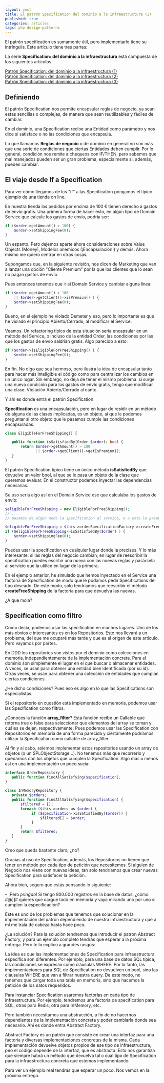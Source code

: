 ```yaml
---
layout: post
title: El patrón Specification del dominio a la infraestructura (1)
published: true
categories: articles
tags: php design-patterns
---
```


El patrón specification es sumamente útil, pero implementarlo tiene su intríngulis. Este artículo tiene tres partes:

La serie **Specification: del dominio a la infraestructura** está compuesta de los siguientes artículos

[Patrón Specification: del dominio a la infraestructura (1)](/patron-specification-del-dominio-a-la-infraestructura-1)  
[Patrón Specification: del dominio a la infraestructura (2)](/patron-specificacion-del-dominio-a-la-infraestructura-2)  
[Patrón Specification: del dominio a la infraestructura (3)](/patron-specification-del-dominio-a-la-infraestructura-3)

## Definiendo

El patrón Specification nos permite encapsular reglas de negocio, ya sean estas sencillas o complejas, de manera que sean reutilizables y fáciles de cambiar.

En el dominio, una Specification recibe una Entidad como parámetro y nos dice si satisface o no las condiciones que encapsula.

Lo que llamamos **Reglas de negocio** o de dominio en general no son más que una serie de condiciones que ciertas Entidades deben cumplir. Por lo general, condición nos remite a chequeos con IF/THEN, pero sabemos que mal manejados pueden ser un gran problema, especialmente si, además, pueden cambiar.

## El viaje desde If a Specification

Para ver cómo llegamos de los "if" a las Specification pongamos el típico ejemplo de una tienda on line.

En nuestra tienda los pedidos por encima de 100 € tienen derecho a gastos de envío gratis. Una primera forma de hacer esto, en algún tipo de Domain Service que calcule los gastos de envío, podría ser:

```php
if ($order->getAmount() > 100) {
    $order->setShippingFee(0);
}
```

Un espanto. Pero dejemos aparte ahora consideraciones sobre Value Objects (Money), Modelos anémicos (¡Encapsulación!) y demás. Ahora mismo me quiero centrar en otras cosas.

Supongamos que, en la siguiente revisión, nos dicen de Marketing que van a lanzar una opción "Cliente Premium" por la que los clientes que lo sean no pagan gastos de envío.

Pues entonces tenemos que ir al Domain Service y cambiar alguna línea:

```php
if ($order->getAmount() > 100 
    || $order->getClient()->isPremiun() ) {
    $order->setShippingFee(0);
}
```

Bueno, en el ejemplo he violado Demeter y eso, pero lo importante es que he violado el principio Abierto/Cerrado, al modificar el Service.

Veamos. Un refactoring típico de esta situación sería encapsular en un método del Service, o incluso de la entidad Order, las condiciones por las que los gastos de envío saldrían gratis. Algo parecido a esto:

```php
if ($order->isEligibleForFreeShipping() ) {
    $order->setShippingFee(0);
}
```

En fin. No digo que sea hermoso, pero ilustra la idea de encapsular tanto para hacer más inteligible el código como para centralizar los cambios en un único lugar. Sin embargo, no deja de tener el mismo problema: si surge una nueva condición para los gastos de envío gratis, tengo que modificar una clase. Violación Abierto/Cerrado al canto.

Y ahí es donde entra el patrón Specification.

**Specification** es una encapsulación, pero en lugar de residir en un método de alguna de las clases implicadas, es un objeto, al que le podemos preguntar si otro objeto que le pasamos cumple las condiciones encapsuladas.

```php
class EligibleForFreeShipping() {

   public function isSatisfiedBy(Order $order): bool {
       return $order->getAmount() > 100 
              || $order->getClient()->getIsPremium();
   }
}
```

El patrón Specification típico tiene un único método **isSatisfiedBy** que devuelve un valor bool, al que se le pasa un objeto de la clase que queremos evaluar. En el constructor podemos inyectar las dependencias necesarias.

Su uso sería algo así en el Domain Service ese que calculaba los gastos de envío:

```php
$eligibleForFreeShipping = new EligibleForFreeShipping();
// ...
// pasamos de algún modo la specification al service, o a este le pasamos una factoría, que es lo que voy a ejemplificar aquí...

$eligibleForFreeShipping = $this->orderSpecificationFactory->createFreeShipping();
if ($eligibleForFreeShipping->isSatisfiedBy($order) ) {
    $order->setShippingFee(0);
}
```

Puedes usar la specification en cualquier lugar donde la precises. Y lo más interesante: si las reglas del negocio cambian, en lugar de reescribir la specification puedes escribir una nueva con las nuevas reglas y pasársela al servicio que la utilice en lugar de la primera.

En el ejemplo anterior, he simulado que hemos inyectado en el Service una factoría de Specification de modo que le podamos pedir Specifications del tipo deseado. De este modo, solo tendríamos que reescribir el método **createFreeShipping** de la factoría para que devuelva las nuevas.

¿A que mola?

## Specification como filtro

Como decía, podemos usar las specification en muchos lugares. Uno de los más obvios e interesantes es en los Repositorios. Esto nos llevará a un problema, del que me ocuparé más tarde y que es el origen de este artículo. Pero vayamos por partes.

En DDD los repositorios son vistos por el dominio como colecciones en memoria, independientemente de la implementación concreta. Para el dominio son simplemente el lugar en el que buscar o almacenar entidades. A veces, se usan para obtener una entidad bien identificada (por su id). Otras veces, se usan para obtener una colección de entidades que cumplan ciertas condiciones.

¿He dicho condiciones? Pues eso es algo en lo que las Specifications son especialistas.

Si el repositorio en cuestión está implementado en memoria, podemos usar las Specification como filtros.

¿Conoces la función **array_filter**? Esta función recibe un Callable que retorna true o false para seleccionar que elementos del array se toman y cuáles se dejan, respectivamente. Pues podemos usar las Specification con Repositorios en memoria de una forma parecida y ciertamente podríamos utilizar la Specification como callable de array_filter.

Al fin y al cabo, solemos implementar estos repositorios usando un array de objetos (o un SPLObjectStorage...). No tenemos más que recorrerlo y quedarnos con los objetos que cumplen la Specification. Algo más o menos así en una implementación un poco sucia:

```php
interface OrderRepository {
   public function findAllSatisfying($specification);
}

class InMemoryRepository {
   private $orders;
   public function findAllSatisfying($specification) {
       $filtered = [];
       foreach ($this->orders as $order) {
            if ($specification->isSatisfiedBy($order)) {
                $filtered[] = $order;
            }
       }
       return $filtered;
   } 
}
```

Creo que queda bastante claro, ¿no?

Gracias al uso de Specification, además, los Repositorios no tienen que tener un método por cada tipo de petición que necesitemos. Si alguien de Negocio nos viene con nuevas ideas, tan solo tendríamos que crear nuevas Specification para satisfacer la petición.

Ahora bien, seguro que estás pensando lo siguiente:

– ¡Pero _pringao_! Si tengo 800.000 registros en la base de datos, ¿cómo #@]]# quieres que cargue todo en memoria y vaya mirando uno por uno si cumplen la especificación?</blockquote>

Este es uno de los problemas que tenemos que solucionar en la implementación del patrón dependiendo de nuestra infraestructura y que a mí me traía de cabeza hasta hace poco.

¿La solución? Para la solución tendremos que introducir el patrón Abstract Factory, y para un ejemplo completo tendrás que esperar a la próxima entrega. Pero te lo explico a grandes rasgos:

La idea es que las implementaciones de Specification para infraestructura específica son diferentes. Por ejemplo, para una base de datos SQL típica, las condiciones se expresan como cláusulas WHERE. Por lo tanto, las implementaciones para SQL de Specification no devuelven un bool, sino las cláusulas WHERE que van a filtrar nuestra query. De este modo, no tenemos que cargar toda una tabla en memoria, sino que hacemos la petición de los datos requeridos.

Para instanciar Specification usaremos factorías en cada tipo de infraestructura. Por ejemplo, tendremos una factoría de specification para SQL, otras para Redis, otra para InMemory, etc.

Pero también necesitamos una abstracción, a fin de no hacernos dependientes de la implementación concreta y poder cambiarla donde sea necesario. Ahí es donde entra Abstract Factory.

Abstract Factory es un patrón que consiste en crear una interfaz para una factoría y diversas implementaciones concretas de la misma. Cada implementación devuelve objetos propios de ese tipo de infraestructura, peo el código depende de la interfaz, que es abstracta. Esto nos garantiza que siempre habrá un método que devuelva tal o cual tipo de Specification para la infraestructura concreta que estemos implementando.

Para ver un ejemplo real tendrás que esperar un poco. Nos vemos en la próxima entrega.
